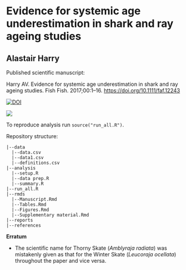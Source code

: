 # Evidence for systemic age underestimation in shark and ray ageing studies

## Alastair Harry

Published scientific manuscript: 

Harry AV. Evidence for systemic age underestimation in shark and ray ageing studies. Fish Fish. 2017;00:1–16. <https://doi.org/10.1111/faf.12243>

[![DOI](https://zenodo.org/badge/DOI/10.5281/zenodo.1246903.svg)](https://doi.org/10.5281/zenodo.1246903)

![](https://wol-prod-cdn.literatumonline.com/pb-assets/journal-banners/14672979-1501384690583.jpg)

To reproduce analysis run `source("run_all.R")`. 

Repository structure:
```
|--data
  |--data.csv
  |--data1.csv
  |--definitions.csv
|--analysis
  |--setup.R
  |--data prep.R
  |--summary.R
|--run_all.R
|--rmds
  |--Manuscript.Rmd
  |--Tables.Rmd
  |--Figures.Rmd
  |--Supplementary material.Rmd
|--reports
|--references
```
**Erratum**  
 - The scientific name for Thorny Skate (*Amblyraja radiata*) was mistakenly given as that for the Winter Skate (*Leucoraja ocellata*) throughout the paper and vice versa. 
